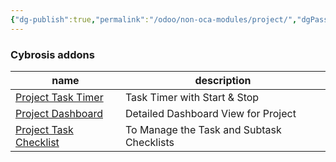 ```yaml
---
{"dg-publish":true,"permalink":"/odoo/non-oca-modules/project/","dgPassFrontmatter":true}
---
```



###  Cybrosis addons 

| name                                                                                                  | description                               |     
| ----------------------------------------------------------------------------------------------------- | ----------------------------------------- | 
| [Project Task Timer](https://github.com/CybroOdoo/CybroAddons/tree/14.0/project_task_timer)           | Task Timer with Start & Stop              |     
| [Project Dashboard](https://github.com/CybroOdoo/CybroAddons/blob/14.0/project_dashboard_odoo/)       | Detailed Dashboard View for Project       |     
| [Project Task Checklist](https://github.com/CybroOdoo/CybroAddons/blob/14.0/projects_task_checklists) | To Manage the Task and Subtask Checklists |     
